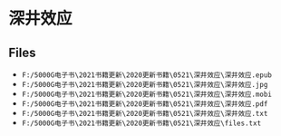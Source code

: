 # 深井效应

## Files

- `F:/5000G电子书\2021书籍更新\2020更新书籍\0521\深井效应\深井效应.epub`
- `F:/5000G电子书\2021书籍更新\2020更新书籍\0521\深井效应\深井效应.jpg`
- `F:/5000G电子书\2021书籍更新\2020更新书籍\0521\深井效应\深井效应.mobi`
- `F:/5000G电子书\2021书籍更新\2020更新书籍\0521\深井效应\深井效应.pdf`
- `F:/5000G电子书\2021书籍更新\2020更新书籍\0521\深井效应\深井效应.txt`
- `F:/5000G电子书\2021书籍更新\2020更新书籍\0521\深井效应\files.txt`
